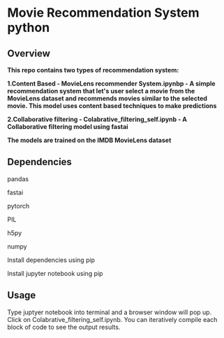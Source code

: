 # Movie Recommendation System python



## Overview


**This repo contains two types of recommendation system:**

**1.Content Based - MovieLens recommender System.ipynbp - A simple recommendation system that let's user select a movie from the MovieLens dataset and recommends movies similar to the selected movie. This model uses content based techniques to make predictions**

**2.Collaborative filtering - Colabrative_filtering_self.ipynb - A Collaborative filtering model using fastai**

**The models are trained on the IMDB MovieLens dataset**

## Dependencies

pandas

fastai

pytorch

PIL

h5py

numpy

Install dependencies using pip 

Install jupyter notebook using pip

## Usage

Type juptyer notebook into terminal and a browser window will pop up. Click on Colabrative_filtering_self.ipynb. You can iteratively compile each block of code to see the output results.

